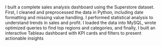 I built a complete sales analysis dashboard using the Superstore dataset. First, I cleaned and preprocessed the data in Python, including date formatting and missing value handling. I performed statistical analysis to understand trends in sales and profit. I loaded the data into MySQL, wrote optimized queries to find top regions and categories, and finally, I built an interactive Tableau dashboard with KPI cards and filters to present actionable insights

